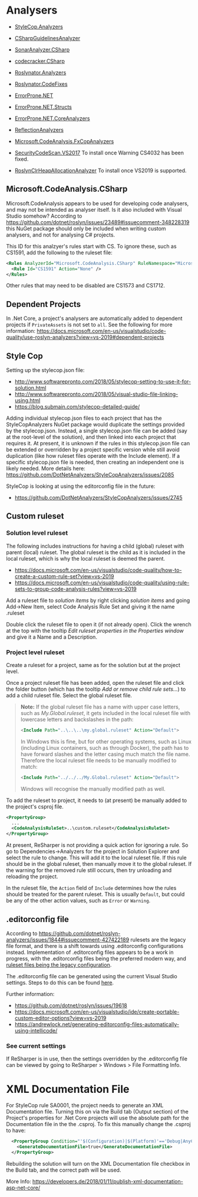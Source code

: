 # Analysers

 - [StyleCop.Analyzers](https://github.com/DotNetAnalyzers/StyleCopAnalyzers)
 - [CSharpGuidelinesAnalyzer](https://csharpcodingguidelines.com/)
 - [SonarAnalyzer.CSharp](https://www.sonarsource.com/products/codeanalyzers/sonarcsharp.html)
 - [codecracker.CSharp](http://code-cracker.github.io/)
 - [Roslynator.Analyzers](https://github.com/JosefPihrt/Roslynator)
 - [Roslynator.CodeFixes](https://github.com/JosefPihrt/Roslynator)
 - [ErrorProne.NET](https://github.com/SergeyTeplyakov/ErrorProne.NET)
 - [ErrorProne.NET.Structs](https://github.com/SergeyTeplyakov/ErrorProne.NET)
 - [ErrorProne.NET.CoreAnalyzers](https://github.com/SergeyTeplyakov/ErrorProne.NET)
 - [ReflectionAnalyzers](https://github.com/DotNetAnalyzers/ReflectionAnalyzers)
 - [Microsoft.CodeAnalysis.FxCopAnalyzers](https://github.com/dotnet/roslyn-analyzers)

 - [SecurityCodeScan.VS2017](https://security-code-scan.github.io/) To install once Warning CS4032 has been fixed.
 - [RoslynClrHeapAllocationAnalyzer](https://github.com/Microsoft/RoslynClrHeapAllocationAnalyzer) To install once VS2019 is supported.

## Microsoft.CodeAnalysis.CSharp

Microsoft.CodeAnalysis appears to be used for developing code analysers, and may not be intended as analyser itself. Is it also included with Visual Studio somehow? According to https://github.com/dotnet/roslyn/issues/23489#issuecomment-348228319 this NuGet package should only be included when writing custom analysers, and not for analysing C# projects.

This ID for this analzyer's rules start with CS. To ignore these, such as CS1591, add the following to the ruleset file:

```xml
<Rules AnalyzerId="Microsoft.CodeAnalysis.CSharp" RuleNamespace="Microsoft.CodeAnalysis.CSharp">
  <Rule Id="CS1591" Action="None" />
</Rules>
```

Other rules that may need to be disabled are CS1573 and CS1712.

## Dependent Projects

In .Net Core, a project's analysers are automatically added to dependent projects if `PrivateAssets` is not set to `all`. See the following for more information:
https://docs.microsoft.com/en-us/visualstudio/code-quality/use-roslyn-analyzers?view=vs-2019#dependent-projects

## Style Cop

Setting up the stylecop.json file:

 - http://www.softwarepronto.com/2018/05/stylecop-setting-to-use-it-for-solution.html
 - http://www.softwarepronto.com/2018/05/visual-studio-file-linking-using.html
 - https://blog.submain.com/stylecop-detailed-guide/
 
Adding individual stylecop.json files to each project that has the StyleCopAnalyzers NuGet package would duplicate the settings provided by the stylecop.json. Instead, a single stylecop.json file can be added (say at the root-level of the solution), and then linked into each project that requires it. At present, it is unknown if the rules in this stylecop.json file can be extended or overridden by a project specific version while still avoid duplication (like how ruleset files operate with the Include element). If a specific stylecop.json file is needed, then creating an independent one is likely needed. More details here: https://github.com/DotNetAnalyzers/StyleCopAnalyzers/issues/2085

StyleCop is looking at using the editorconfig file in the future:
 - https://github.com/DotNetAnalyzers/StyleCopAnalyzers/issues/2745

 
## Custom ruleset

### Solution level ruleset

The following includes instructions for having a child (global) ruleset with parent (local) ruleset. The global ruleset is the child as it is included in the local ruleset, which is why the local ruleset is deemed the parent.
 - https://docs.microsoft.com/en-us/visualstudio/code-quality/how-to-create-a-custom-rule-set?view=vs-2019
 - https://docs.microsoft.com/en-us/visualstudio/code-quality/using-rule-sets-to-group-code-analysis-rules?view=vs-2019

Add a ruleset file to *solution items* by right clicking *solution items* and going Add->New Item, select Code Analysis Rule Set and giving it the name <solution name>.ruleset

Double click the ruleset file to open it (if not already open). Click the wrench at the top with the tooltip *Edit ruleset properties in the Properties window* and give it a Name and a Description.

### Project level ruleset

Create a ruleset for a project, same as for the solution but at the project level.

Once a project ruleset file has been added, open the ruleset file and click the folder button (which has the tooltip *Add or remove child rule sets...*) to add a child ruleset file. Select the global ruleset file.


> **Note:**
> If the global ruleset file has a name with upper case letters, such as *My.Global.ruleset*, it gets included in the local ruleset file with lowercase letters and backslashes in the path:
> 
> ```xml
> <Include Path="..\..\..\my.global.ruleset" Action="Default">
> ```
> In Windows this is fine, but for other operating systems, such as Linux (including Linux containers, such as through Docker), the path has to have forward slashes and the letter casing much match the file name. Therefore the local ruleset file needs to be manually modified to match:
> ```xml
> <Include Path="../../../My.Global.ruleset" Action="Default">
> ```
> Windows will recognise the manually modified path as well.

To add the ruleset to project, it needs to (at present) be manually added to the project's csproj file.

```xml
<PropertyGroup>
  ...
  <CodeAnalysisRuleSet>..\custom.ruleset</CodeAnalysisRuleSet>
</PropertyGroup>
```

At present, ReSharper is not providing a quick action for ignoring a rule. So go to Dependencies->Analyzers for the project in Solution Explorer and select the rule to change.
This will add it to the local ruleset file. If this rule should be in the global ruleset, then manually move it to the global ruleset.
If the warning for the removed rule still occurs, then try unloading and reloading the project.

In the ruleset file, the `Action` field of `Include` determines how the rules should be treated for the parent ruleset. This is usually `Default`, but could be any of the other action values, such as `Error` or `Warning`.

## .editorconfig file

According to https://github.com/dotnet/roslyn-analyzers/issues/1844#issuecomment-427422189 rulesets are the legacy file format, and there is a shift towards using .editorconfig configurations instead. Implementation of .editorconfig files appears to be a work in progress, with the .editorconfig files being the preferred modern way, and [ruleset files being the legacy configuration](https://github.com/dotnet/roslyn-analyzers/issues/1844#issuecomment-427428400).

The .editorconfig file can be generated using the current Visual Studio settings. Steps to do this can be found [here](https://docs.microsoft.com/en-us/visualstudio/ide/code-styles-and-code-cleanup?view=vs-2019#code-styles-in-editorconfig-files).

Further information:
 - https://github.com/dotnet/roslyn/issues/19618
 - https://docs.microsoft.com/en-us/visualstudio/ide/create-portable-custom-editor-options?view=vs-2019
 - https://andrewlock.net/generating-editorconfig-files-automatically-using-intellicode/
 
### See current settings

If ReSharper is in use, then the settings overridden by the .editorconfig file can be viewed by going to ReSharper > Windows > File Formatting Info.

# XML Documentation File

For StyleCop rule SA0001, the project needs to generate an XML Documentation file. Turning this on via the Build tab (Output section) of the Project's properties for .Net Core projects will use the absolute path for the Documentation file in the the .csproj. To fix this manually change the .csproj to have:

```xml
  <PropertyGroup Condition="'$(Configuration)|$(Platform)'=='Debug|AnyCPU'">
    <GenerateDocumentationFile>true</GenerateDocumentationFile>
  </PropertyGroup>
```

Rebuilding the solution will turn on the XML Documentation file checkbox in the Build tab, and the correct path will be used.

More Info: https://developers.de/2018/01/11/publish-xml-documentation-asp-net-core/
